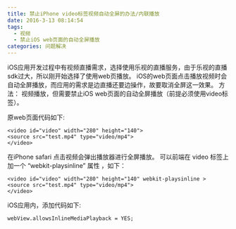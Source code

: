 ```yaml
---
title: 禁止iPhone video标签视频自动全屏的办法/内联播放
date: 2016-3-13 08:14:54
tags:
  - 视频
  - 禁止iOS web页面的自动全屏播放
categories: 问题解决
---
```

iOS应用开发过程中有视频直播需求，选择使用乐视的直播服务，由于乐视的直播sdk过大，所以刚开始选择了使用web页播放。
iOS的web页面点击播放视频时会自动全屏播放，而应用的需求是边直播还要边操作，故要取消全屏这一效果。
方法：
视频播放，但需要禁止iOS web页面的自动全屏播放（前提必须使用video标签）。

原web页面代码如下:

	<video id="video" width="280" height="140">
	<source src="test.mp4" type="video/mp4">
	</video>

在iPhone safari 点击视频会弹出播放器进行全屏播放。
可以前端在 video 标签上加一个 “webkit-playsinline” 属性 ，如下：

	<video id="video" width="280" height="140" webkit-playsinline >
	<source src="test.mp4" type="video/mp4">
	</video>

iOS应用内，添加代码如下:

	webView.allowsInlineMediaPlayback = YES;


